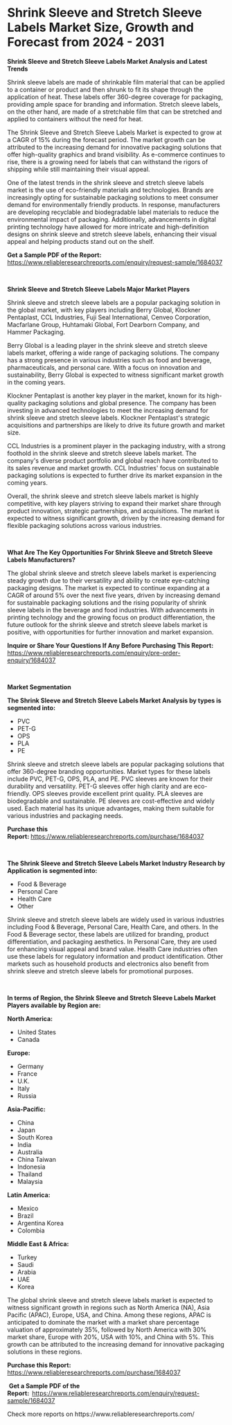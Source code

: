<p><h1>Shrink Sleeve and Stretch Sleeve Labels Market Size, Growth and Forecast from 2024 - 2031</h1></p><p><strong>Shrink Sleeve and Stretch Sleeve Labels Market Analysis and Latest Trends</strong></p>
<p><p>Shrink sleeve labels are made of shrinkable film material that can be applied to a container or product and then shrunk to fit its shape through the application of heat. These labels offer 360-degree coverage for packaging, providing ample space for branding and information. Stretch sleeve labels, on the other hand, are made of a stretchable film that can be stretched and applied to containers without the need for heat.</p><p>The Shrink Sleeve and Stretch Sleeve Labels Market is expected to grow at a CAGR of 15% during the forecast period. The market growth can be attributed to the increasing demand for innovative packaging solutions that offer high-quality graphics and brand visibility. As e-commerce continues to rise, there is a growing need for labels that can withstand the rigors of shipping while still maintaining their visual appeal.</p><p>One of the latest trends in the shrink sleeve and stretch sleeve labels market is the use of eco-friendly materials and technologies. Brands are increasingly opting for sustainable packaging solutions to meet consumer demand for environmentally friendly products. In response, manufacturers are developing recyclable and biodegradable label materials to reduce the environmental impact of packaging. Additionally, advancements in digital printing technology have allowed for more intricate and high-definition designs on shrink sleeve and stretch sleeve labels, enhancing their visual appeal and helping products stand out on the shelf.</p></p>
<p><strong>Get a Sample PDF of the Report:&nbsp;</strong> <a href="https://www.reliableresearchreports.com/enquiry/request-sample/1684037">https://www.reliableresearchreports.com/enquiry/request-sample/1684037</a></p>
<p>&nbsp;</p>
<p><strong>Shrink Sleeve and Stretch Sleeve Labels Major Market Players</strong></p>
<p><p>Shrink sleeve and stretch sleeve labels are a popular packaging solution in the global market, with key players including Berry Global, Klockner Pentaplast, CCL Industries, Fuji Seal International, Cenveo Corporation, Macfarlane Group, Huhtamaki Global, Fort Dearborn Company, and Hammer Packaging.</p><p>Berry Global is a leading player in the shrink sleeve and stretch sleeve labels market, offering a wide range of packaging solutions. The company has a strong presence in various industries such as food and beverage, pharmaceuticals, and personal care. With a focus on innovation and sustainability, Berry Global is expected to witness significant market growth in the coming years.</p><p>Klockner Pentaplast is another key player in the market, known for its high-quality packaging solutions and global presence. The company has been investing in advanced technologies to meet the increasing demand for shrink sleeve and stretch sleeve labels. Klockner Pentaplast's strategic acquisitions and partnerships are likely to drive its future growth and market size.</p><p>CCL Industries is a prominent player in the packaging industry, with a strong foothold in the shrink sleeve and stretch sleeve labels market. The company's diverse product portfolio and global reach have contributed to its sales revenue and market growth. CCL Industries' focus on sustainable packaging solutions is expected to further drive its market expansion in the coming years.</p><p>Overall, the shrink sleeve and stretch sleeve labels market is highly competitive, with key players striving to expand their market share through product innovation, strategic partnerships, and acquisitions. The market is expected to witness significant growth, driven by the increasing demand for flexible packaging solutions across various industries.</p></p>
<p>&nbsp;</p>
<p><strong>What Are The Key Opportunities For Shrink Sleeve and Stretch Sleeve Labels Manufacturers?</strong></p>
<p><p>The global shrink sleeve and stretch sleeve labels market is experiencing steady growth due to their versatility and ability to create eye-catching packaging designs. The market is expected to continue expanding at a CAGR of around 5% over the next five years, driven by increasing demand for sustainable packaging solutions and the rising popularity of shrink sleeve labels in the beverage and food industries. With advancements in printing technology and the growing focus on product differentiation, the future outlook for the shrink sleeve and stretch sleeve labels market is positive, with opportunities for further innovation and market expansion.</p></p>
<p><strong>Inquire or Share Your Questions If Any Before Purchasing This Report:</strong> <a href="https://www.reliableresearchreports.com/enquiry/pre-order-enquiry/1684037">https://www.reliableresearchreports.com/enquiry/pre-order-enquiry/1684037</a></p>
<p>&nbsp;</p>
<p><strong>Market Segmentation</strong></p>
<p><strong>The Shrink Sleeve and Stretch Sleeve Labels Market Analysis by types is segmented into:</strong></p>
<p><ul><li>PVC</li><li>PET-G</li><li>OPS</li><li>PLA</li><li>PE</li></ul></p>
<p><p>Shrink sleeve and stretch sleeve labels are popular packaging solutions that offer 360-degree branding opportunities. Market types for these labels include PVC, PET-G, OPS, PLA, and PE. PVC sleeves are known for their durability and versatility. PET-G sleeves offer high clarity and are eco-friendly. OPS sleeves provide excellent print quality. PLA sleeves are biodegradable and sustainable. PE sleeves are cost-effective and widely used. Each material has its unique advantages, making them suitable for various industries and packaging needs.</p></p>
<p><strong>Purchase this Report:&nbsp;</strong><a href="https://www.reliableresearchreports.com/purchase/1684037">https://www.reliableresearchreports.com/purchase/1684037</a></p>
<p>&nbsp;</p>
<p><strong>The Shrink Sleeve and Stretch Sleeve Labels Market Industry Research by Application is segmented into:</strong></p>
<p><ul><li>Food & Beverage</li><li>Personal Care</li><li>Health Care</li><li>Other</li></ul></p>
<p><p>Shrink sleeve and stretch sleeve labels are widely used in various industries including Food & Beverage, Personal Care, Health Care, and others. In the Food & Beverage sector, these labels are utilized for branding, product differentiation, and packaging aesthetics. In Personal Care, they are used for enhancing visual appeal and brand value. Health Care industries often use these labels for regulatory information and product identification. Other markets such as household products and electronics also benefit from shrink sleeve and stretch sleeve labels for promotional purposes.</p></p>
<p>&nbsp;</p>
<p><strong>In terms of Region, the Shrink Sleeve and Stretch Sleeve Labels Market Players available by Region are:</strong></p>
<p>
    <p> <strong> North America: </strong>
        <ul>
            <li>United States</li>
            <li>Canada</li>
        </ul>
        </p> 
    <p> <strong> Europe: </strong>
        <ul>
            <li>Germany</li>
            <li>France</li>
            <li>U.K.</li>
            <li>Italy</li>
            <li>Russia</li>
        </ul>
        </p> 
    <p> <strong> Asia-Pacific: </strong>
        <ul>
            <li>China</li>
            <li>Japan</li>
            <li>South Korea</li>
            <li>India</li>
            <li>Australia</li>
            <li>China Taiwan</li>
            <li>Indonesia</li>
            <li>Thailand</li>
            <li>Malaysia</li>
        </ul>
        </p> 
    <p> <strong> Latin America: </strong>
        <ul>
            <li>Mexico</li>
            <li>Brazil</li>
            <li>Argentina Korea</li>
            <li>Colombia</li>
        </ul>
        </p> 
    <p> <strong> Middle East & Africa: </strong>
        <ul>
            <li>Turkey</li>
            <li>Saudi</li>
            <li>Arabia</li>
            <li>UAE</li>
            <li>Korea</li>
        </ul>
    </p>
    </p>
<p><p>The global shrink sleeve and stretch sleeve labels market is expected to witness significant growth in regions such as North America (NA), Asia Pacific (APAC), Europe, USA, and China. Among these regions, APAC is anticipated to dominate the market with a market share percentage valuation of approximately 35%, followed by North America with 30% market share, Europe with 20%, USA with 10%, and China with 5%. This growth can be attributed to the increasing demand for innovative packaging solutions in these regions.</p></p>
<p><strong>Purchase this Report: </strong><a href="https://www.reliableresearchreports.com/purchase/1684037">https://www.reliableresearchreports.com/purchase/1684037</a></p>
<p>&nbsp;<strong>Get a Sample PDF of the Report:&nbsp;&nbsp;</strong><a href="https://www.reliableresearchreports.com/enquiry/request-sample/1684037">https://www.reliableresearchreports.com/enquiry/request-sample/1684037</a></p>
<p><strong></strong></p>
<p>Check more reports on https://www.reliableresearchreports.com/</p>